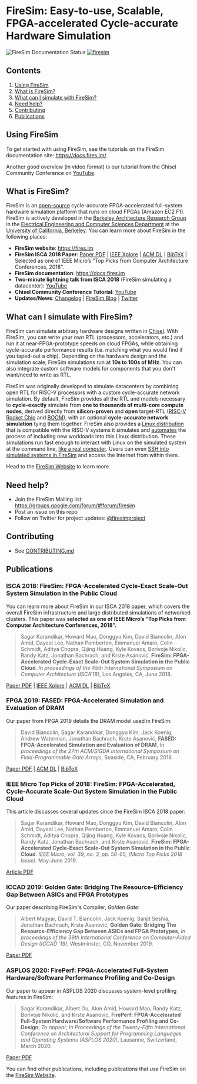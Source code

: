 # FireSim: Easy-to-use, Scalable, FPGA-accelerated Cycle-accurate Hardware Simulation

![FireSim Documentation Status](https://readthedocs.org/projects/firesim/badge/)
[![firesim](https://circleci.com/gh/firesim/firesim.svg?style=shield)](https://app.circleci.com/pipelines/github/firesim/firesim)

## Contents

1. [Using FireSim](#using-firesim)
2. [What is FireSim?](#what-is-firesim)
3. [What can I simulate with FireSim?](#what-can-i-simulate-with-firesim)
4. [Need help?](#need-help)
5. [Contributing](#contributing)
6. [Publications](#publications)

## Using FireSim

To get started with using FireSim, see the tutorials on the FireSim documentation
site: https://docs.fires.im/. 

Another good overview (in video format) is our tutorial from the Chisel Community Conference on [YouTube](https://www.youtube.com/watch?v=S3OriQnJXYQ).

## What is FireSim?

FireSim is an [open-source](https://github.com/firesim/firesim) cycle-accurate
FPGA-accelerated full-system hardware simulation platform that runs on cloud FPGAs (Amazon EC2 F1).
FireSim is actively developed in the [Berkeley Architecture Research
Group][ucb-bar] in the [Electrical Engineering and Computer Sciences
Department][eecs] at the [University of California, Berkeley][berkeley].
You can learn more about FireSim in the following places:

* **FireSim website**: https://fires.im
* **FireSim ISCA 2018 Paper**: [Paper PDF](https://sagark.org/assets/pubs/firesim-isca2018.pdf) | [IEEE Xplore](https://ieeexplore.ieee.org/document/8416816) | [ACM DL](https://dl.acm.org/citation.cfm?id=3276543) | [BibTeX](https://sagark.org/assets/pubs/firesim-isca2018.bib.txt) | Selected as one of IEEE Micro’s “Top Picks from Computer Architecture Conferences, 2018”.
* **FireSim documentation**: https://docs.fires.im
* **Two-minute lightning talk from ISCA 2018** (FireSim simulating a datacenter): [YouTube](https://www.youtube.com/watch?v=4XwoSe5c8lY)
* **Chisel Community Conference Tutorial**: [YouTube](https://www.youtube.com/watch?v=S3OriQnJXYQ)
* **Updates/News**: [Changelog](/CHANGELOG.md) | [FireSim Blog](https://fires.im/blog/) | [Twitter](https://twitter.com/firesimproject)

## What can I simulate with FireSim?

FireSim can simulate arbitrary hardware designs written in
[Chisel](https://chisel.eecs.berkeley.edu).  With FireSim, you
can write your own RTL (processors, accelerators, etc.) and run it at
near-FPGA-prototype speeds on cloud FPGAs, while obtaining cycle-accurate
performance results (i.e. matching what you would find if you taped-out
a chip). Depending on the hardware design and the simulation scale,
FireSim simulations run at **10s to 100s of MHz**. You can also integrate
custom software models for components that you don't want/need to write as RTL.

FireSim was originally developed to simulate datacenters by combining
open RTL for RISC-V processors with a custom cycle-accurate network simulation.
By default, FireSim provides all the RTL and models necessary
to **cycle-exactly** simulate from **one to thousands of multi-core compute
nodes**, derived directly from **silicon-proven** and **open** target-RTL
([RISC-V][riscv] [Rocket Chip][rocket-chip] and [BOOM][boom]), with an optional
**cycle-accurate network simulation** tying them together. FireSim also
provides a [Linux distribution](https://github.com/firesim/firesim-software)
that is compatible with the RISC-V systems it simulates and
[automates](https://docs.fires.im/en/latest/Advanced-Usage/Workloads/Defining-Custom-Workloads.html)
the process of including new workloads into this Linux distribution.
These simulations run fast
enough to interact with Linux on the simulated system at the command line, [like
a real
computer](https://twitter.com/firesimproject/status/1031267637303508993). Users
can even [SSH into simulated systems in
FireSim](http://docs.fires.im/en/latest/Advanced-Usage/Miscellaneous-Tips.html#experimental-support-for-sshing-into-simulated-nodes-and-accessing-the-internet-from-within-simulations)
and access the Internet from within them.

Head to the [FireSim Website](https://fires.im) to learn more.

## Need help?

* Join the FireSim Mailing list: https://groups.google.com/forum/#!forum/firesim
* Post an issue on this repo
* Follow on Twitter for project updates: [@firesimproject](https://twitter.com/firesimproject)

## Contributing

* See [CONTRIBUTING.md](/CONTRIBUTING.md)

## Publications

### **ISCA 2018**: FireSim: FPGA-Accelerated Cycle-Exact Scale-Out System Simulation in the Public Cloud

You can learn more about FireSim in our ISCA 2018 paper, which covers the overall FireSim infrastructure and large distributed simulations of networked clusters. This paper was **selected as one of IEEE Micro’s “Top Picks from Computer Architecture Conferences, 2018”.**

> Sagar Karandikar, Howard Mao, Donggyu Kim, David Biancolin, Alon Amid, Dayeol
Lee, Nathan Pemberton, Emmanuel Amaro, Colin Schmidt, Aditya Chopra, Qijing
Huang, Kyle Kovacs, Borivoje Nikolic, Randy Katz, Jonathan Bachrach, and Krste
Asanović. **FireSim: FPGA-Accelerated Cycle-Exact Scale-Out System Simulation in
the Public Cloud**. *In proceedings of the 45th International Symposium
on Computer Architecture (ISCA’18)*, Los Angeles, CA, June 2018.

[Paper PDF](https://sagark.org/assets/pubs/firesim-isca2018.pdf) | [IEEE Xplore](https://ieeexplore.ieee.org/document/8416816) | [ACM DL](https://dl.acm.org/citation.cfm?id=3276543) | [BibTeX](https://sagark.org/assets/pubs/firesim-isca2018.bib.txt)


### **FPGA 2019**: FASED: FPGA-Accelerated Simulation and Evaluation of DRAM

Our paper from FPGA 2019 details the DRAM model used in FireSim:

> David Biancolin, Sagar Karandikar, Donggyu Kim, Jack Koenig, Andrew Waterman, Jonathan Bachrach, Krste Asanović, **FASED: FPGA-Accelerated Simulation and Evaluation of DRAM**, *In proceedings of the 27th ACM/SIGDA International Symposium on Field-Programmable Gate Arrays*, Seaside, CA, February 2018.

[Paper PDF](https://people.eecs.berkeley.edu/~biancolin/papers/fased-fpga19.pdf) |
[ACM DL](https://dl.acm.org/citation.cfm?id=3293894) |
[BibTeX](https://people.eecs.berkeley.edu/~biancolin/bib/fased-fpga19.bib)

### **IEEE Micro Top Picks of 2018**: FireSim: FPGA-Accelerated, Cycle-Accurate Scale-Out System Simulation in the Public Cloud

This article discusses several updates since the FireSim ISCA 2018 paper:

> Sagar Karandikar, Howard Mao, Donggyu Kim, David Biancolin, Alon Amid, Dayeol Lee, Nathan Pemberton, Emmanuel Amaro, Colin Schmidt, Aditya Chopra, Qijing Huang, Kyle Kovacs, Borivoje Nikolic, Randy Katz, Jonathan Bachrach, and Krste Asanović. **FireSim: FPGA-Accelerated Cycle-Exact Scale-Out System Simulation in the Public Cloud**. *IEEE Micro, vol. 39, no. 3, pp. 56-65, (Micro Top Picks 2018 Issue)*. May-June 2019.

[Article PDF](https://sagark.org/assets/pubs/firesim-micro-top-picks2018.pdf)

### **ICCAD 2019**: Golden Gate: Bridging The Resource-Efficiency Gap Between ASICs and FPGA Prototypes

Our paper describing FireSim's Compiler, _Golden Gate_:

> Albert Magyar, David T. Biancolin, Jack Koenig, Sanjit Seshia, Jonathan Bachrach, Krste Asanović, **Golden Gate: Bridging The Resource-Efficiency Gap Between ASICs and FPGA Prototypes**, *In proceedings of the 39th International Conference on Computer-Aided Design (ICCAD '19)*, Westminster, CO, November 2019.

[Paper PDF](https://davidbiancolin.github.io/papers/goldengate-iccad19.pdf)

### **ASPLOS 2020**: FirePerf: FPGA-Accelerated Full-System Hardware/Software Performance Profiling and Co-Design

Our paper to appear in ASPLOS 2020 discusses system-level profiling features in FireSim:

> Sagar Karandikar, Albert Ou, Alon Amid, Howard Mao, Randy Katz, Borivoje Nikolić, and Krste Asanović, **FirePerf: FPGA-Accelerated Full-System Hardware/Software Performance Profiling and Co-Design**, *To appear, In Proceedings of the Twenty-Fifth International Conference on Architectural Support for Programming Languages and Operating Systems (ASPLOS 2020)*, Lausanne, Switzerland, March 2020.

[Paper PDF](https://sagark.org/assets/pubs/fireperf-asplos2020.pdf)


You can find other publications, including publications that *use* FireSim on the [FireSim Website](https://fires.im/publications/).

[ucb-bar]: http://bar.eecs.berkeley.edu
[eecs]: https://eecs.berkeley.edu
[berkeley]: https://berkeley.edu
[riscv]: https://riscv.org/
[rocket-chip]: https://github.com/freechipsproject/rocket-chip
[boom]: https://github.com/ucb-bar/riscv-boom
